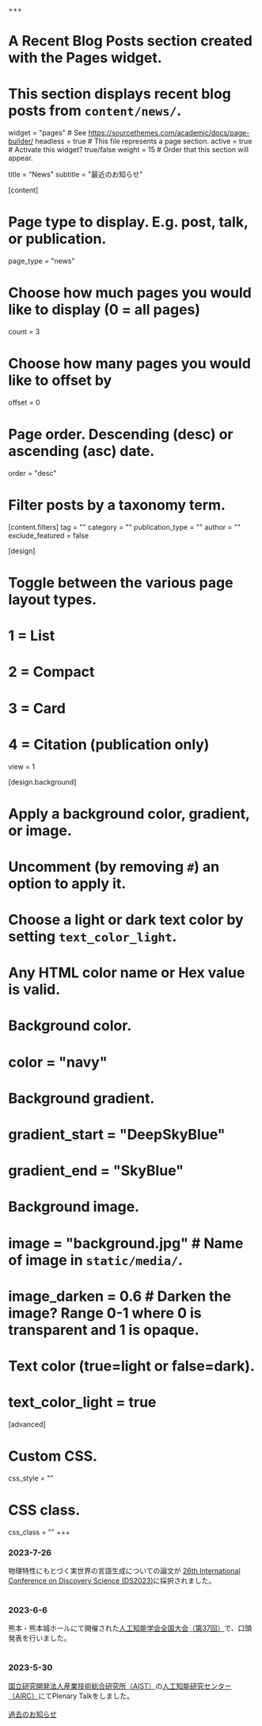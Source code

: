 +++
# A Recent Blog Posts section created with the Pages widget.
# This section displays recent blog posts from `content/news/`.

widget = "pages"  # See https://sourcethemes.com/academic/docs/page-builder/
headless = true  # This file represents a page section.
active = true  # Activate this widget? true/false
weight = 15  # Order that this section will appear.

title = "News"
subtitle = "最近のお知らせ"

[content]
  # Page type to display. E.g. post, talk, or publication.
  page_type = "news"

  # Choose how much pages you would like to display (0 = all pages)
  count = 3

  # Choose how many pages you would like to offset by
  offset = 0

  # Page order. Descending (desc) or ascending (asc) date.
  order = "desc"

  # Filter posts by a taxonomy term.
  [content.filters]
    tag = ""
    category = ""
    publication_type = ""
    author = ""
    exclude_featured = false

[design]
  # Toggle between the various page layout types.
  #   1 = List
  #   2 = Compact
  #   3 = Card
  #   4 = Citation (publication only)
  view = 1

[design.background]
  # Apply a background color, gradient, or image.
  #   Uncomment (by removing `#`) an option to apply it.
  #   Choose a light or dark text color by setting `text_color_light`.
  #   Any HTML color name or Hex value is valid.

  # Background color.
  # color = "navy"

  # Background gradient.
  # gradient_start = "DeepSkyBlue"
  # gradient_end = "SkyBlue"

  # Background image.
  # image = "background.jpg"  # Name of image in `static/media/`.
  # image_darken = 0.6  # Darken the image? Range 0-1 where 0 is transparent and 1 is opaque.

  # Text color (true=light or false=dark).
  # text_color_light = true  

[advanced]
 # Custom CSS.
 css_style = ""

 # CSS class.
 css_class = ""
+++
### 2023-7-26
物理特性にもとづく実世界の言語生成についての論文が [26th International Conference on Discovery Science (DS2023)](https://ds2023.inesctec.pt/)に採択されました。
<br><br>
### 2023-6-6
熊本・熊本城ホールにて開催された[人工知能学会全国大会（第37回）](https://www.ai-gakkai.or.jp/jsai2023/)で、口頭発表を行いました。
<br><br>
### 2023-5-30
[国立研究開発法人産業技術総合研究所（AIST）](https://www.aist.go.jp/)の[人工知能研究センター（AIRC）](https://www.airc.aist.go.jp/)にてPlenary Talkをしました。
<br><br>
[過去のお知らせ ](news)<i class="fas fa-angle-right"></i>